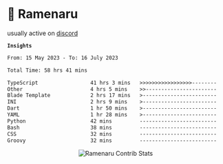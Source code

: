 # 🍜 Ramenaru

usually active on <a href="https://discordapp.com/users/503291004200157185">discord</a> 

**`Insights`**

<!--START_SECTION:waka-->

```txt
From: 15 May 2023 - To: 16 July 2023

Total Time: 58 hrs 41 mins

TypeScript                 41 hrs 3 mins   >>>>>>>>>>>>>>>>>--------   69.95 %
Other                      4 hrs 5 mins    >>-----------------------   06.96 %
Blade Template             2 hrs 17 mins   >------------------------   03.91 %
INI                        2 hrs 9 mins    >------------------------   03.67 %
Dart                       1 hr 50 mins    >------------------------   03.14 %
YAML                       1 hr 28 mins    >------------------------   02.52 %
Python                     42 mins         -------------------------   01.20 %
Bash                       38 mins         -------------------------   01.10 %
CSS                        32 mins         -------------------------   00.92 %
Groovy                     32 mins         -------------------------   00.92 %
```

<!--END_SECTION:waka-->

<div style="text-align: center;">
   <img align="center" src="https://github-readme-streak-stats.herokuapp.com/?user=Ramenaru&theme=dark&card_width=520" alt="Ramenaru Contrib Stats" />
</div>



